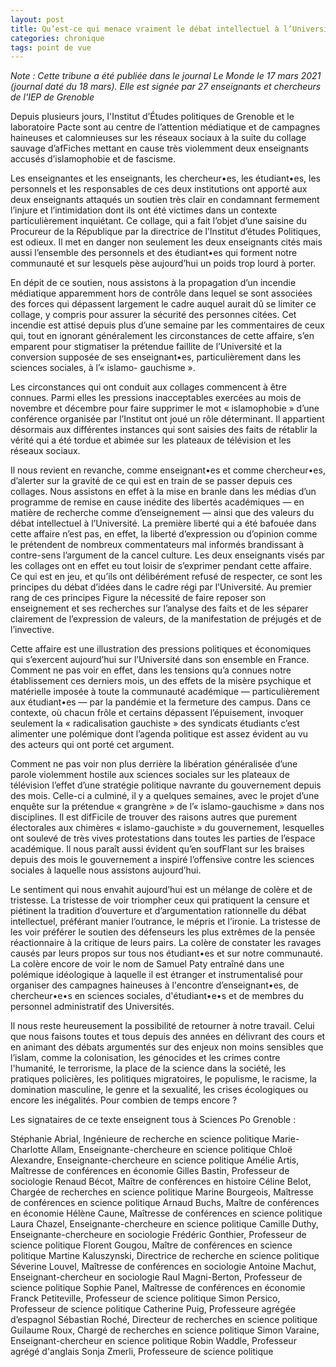 ```yaml
---
layout: post
title: Qu’est-ce qui menace vraiment le débat intellectuel à l’Université ?
categories: chronique
tags: point de vue
---
```


_Note : Cette tribune a été publiée dans le journal Le Monde le 17 mars 2021 (journal daté du 18 mars). Elle est signée par 27 enseignants et chercheurs de l'IEP de Grenoble_

Depuis plusieurs jours, l'Institut d’Études politiques de Grenoble et le laboratoire Pacte sont au centre de l’attention médiatique et de campagnes haineuses et calomnieuses sur les réseaux sociaux à la suite du collage sauvage d’afFiches mettant en cause très violemment deux enseignants accusés d’islamophobie et de fascisme.

Les enseignantes et les enseignants, les chercheur•es, les étudiant•es, les personnels et les responsables de ces deux institutions ont apporté aux deux enseignants attaqués un soutien très clair en condamnant fermement l’injure et l’intimidation dont ils ont été victimes dans un contexte particulièrement inquiétant. Ce collage, qui a fait l’objet d’une saisine du Procureur de la République par la directrice de l’Institut d’études Politiques, est odieux. Il met en danger non seulement les deux enseignants cités mais aussi l’ensemble des personnels et des étudiant•es qui forment notre communauté et sur lesquels pèse aujourd’hui un poids trop lourd à porter.

En dépit de ce soutien, nous assistons à la propagation d’un incendie médiatique apparemment hors de contrôle dans lequel se sont associées des forces qui dépassent largement le cadre auquel aurait dû se limiter ce collage, y compris pour assurer la sécurité des personnes citées. Cet incendie est attisé depuis plus d’une semaine par les commentaires de ceux qui, tout en ignorant généralement les circonstances de cette affaire, s’en emparent pour stigmatiser la prétendue faillite de l’Université et la conversion supposée de ses enseignant•es, particulièrement dans les sciences sociales, à l’« islamo- gauchisme ».

Les circonstances qui ont conduit aux collages commencent à être connues. Parmi elles les pressions inacceptables exercées au mois de novembre et décembre pour faire supprimer le mot « islamophobie » d’une conférence organisée par l’Institut ont joué un rôle déterminant. Il appartient désormais aux différentes instances qui sont saisies des faits de rétablir la vérité qui a été tordue et abimée sur les plateaux de télévision et les réseaux sociaux.

Il nous revient en revanche, comme enseignant•es et comme chercheur•es, d’alerter sur la gravité de ce qui est en train de se passer depuis ces collages. Nous assistons en effet à la mise en branle dans les médias d’un programme de remise en cause inédite des libertés académiques — en matière de recherche comme d’enseignement — ainsi que des valeurs du débat intellectuel à l’Université. La première liberté qui a été bafouée dans cette affaire n’est pas, en effet, la liberté d’expression ou d’opinion comme le prétendent de nombreux commentateurs mal informés brandissant à contre-sens l’argument de la cancel culture. Les deux enseignants visés par les collages ont en effet eu tout loisir de s’exprimer pendant cette affaire. Ce qui est en jeu, et qu’ils ont délibérément refusé de respecter, ce sont les principes du débat d’idées dans le cadre régi par l’Université. Au premier rang de ces principes Figure la nécessité de faire reposer son enseignement et ses recherches sur l’analyse des faits et de les séparer clairement de l’expression de valeurs, de la manifestation de préjugés et de l’invective.

Cette affaire est une illustration des pressions politiques et économiques qui s’exercent aujourd’hui sur l’Université dans son ensemble en France. Comment ne pas voir en effet, dans les tensions qu’a connues notre établissement ces derniers mois, un des effets de la misère psychique et matérielle imposée à toute la communauté académique — particulièrement aux étudiant•es — par la pandémie et la fermeture des campus. Dans ce contexte, où chacun frôle et certains dépassent l’épuisement, invoquer seulement la « radicalisation gauchiste » des syndicats étudiants c’est alimenter une polémique dont l’agenda politique est assez évident au vu des acteurs qui ont porté cet argument.

Comment ne pas voir non plus derrière la libération généralisée d’une parole violemment hostile aux sciences sociales sur les plateaux de télévision l’effet d’une stratégie politique navrante du gouvernement depuis des mois. Celle-ci a culminé, il y a quelques semaines, avec le projet d’une enquête sur la prétendue « grangrène » de l’« islamo-gauchisme » dans nos disciplines. Il est difFicile de trouver des raisons autres que purement électorales aux chimères « islamo-gauchiste » du gouvernement, lesquelles ont soulevé de très vives protestations dans toutes les parties de l’espace académique. Il nous paraît aussi évident qu’en soufFlant sur les braises depuis des mois le gouvernement a inspiré l’offensive contre les sciences sociales à laquelle nous assistons aujourd’hui.

Le sentiment qui nous envahit aujourd’hui est un mélange de colère et de tristesse. La tristesse de voir triompher ceux qui pratiquent la censure et piétinent la tradition d’ouverture et d’argumentation rationnelle du débat intellectuel, préférant manier l’outrance, le mépris et l’ironie. La tristesse de les voir préférer le soutien des défenseurs les plus extrêmes de la pensée réactionnaire à la critique de leurs pairs. La colère de constater les ravages causés par leurs propos sur tous nos étudiant•es et sur notre communauté. La colère encore de voir le nom de Samuel Paty entraîné dans une polémique idéologique à laquelle il est étranger et instrumentalisé pour organiser des campagnes haineuses à l'encontre d’enseignant•es, de chercheur•e•s en sciences sociales, d'étudiant•e•s et de membres du personnel administratif des Universités.

Il nous reste heureusement la possibilité de retourner à notre travail. Celui que nous faisons toutes et tous depuis des années en délivrant des cours et en animant des débats argumentés sur des enjeux non moins sensibles que l’islam, comme la colonisation, les génocides et les crimes contre l'humanité, le terrorisme, la place de la science dans la société, les pratiques policières, les politiques migratoires, le populisme, le racisme, la domination masculine, le genre et la sexualité, les crises écologiques ou encore les inégalités. Pour combien de temps encore ?

Les signataires de ce texte enseignent tous à Sciences Po Grenoble :

Stéphanie Abrial, Ingénieure de recherche en science politique
Marie-Charlotte Allam, Enseignante-chercheure en science politique
Chloë Alexandre, Enseignante-chercheure en science politique
Amélie Artis, Maîtresse de conférences en économie
Gilles Bastin, Professeur de sociologie
Renaud Bécot, Maître de conférences en histoire
Céline Belot, Chargée de recherches en science politique
Marine Bourgeois, Maîtresse de conférences en science politique Arnaud Buchs, Maître de conférences en économie
Hélène Caune, Maîtresse de conférences en science politique Laura Chazel, Enseignante-chercheure en science politique Camille Duthy, Enseignante-chercheure en sociologie
Frédéric Gonthier, Professeur de science politique
Florent Gougou, Maître de conférences en science politique Martine Kaluszynski, Directrice de recherche en science politique Séverine Louvel, Maîtresse de conférences en sociologie
Antoine Machut, Enseignant-chercheur en sociologie
Raul Magni-Berton, Professeur de science politique
Sophie Panel, Maîtresse de conférences en économie
Franck Petiteville, Professeur de science politique
Simon Persico, Professeur de science politique
Catherine Puig, Professeure agrégée d’espagnol
Sébastian Roché, Directeur de recherches en science politique Guilaume Roux, Chargé de recherches en science politique
Simon Varaine, Enseignant-chercheur en science politique
Robin Waddle, Professeur agrégé d'anglais
Sonja Zmerli, Professeure de science politique
